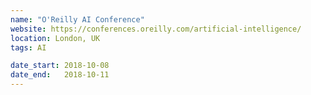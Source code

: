 ```yaml
---
name: "O'Reilly AI Conference"
website: https://conferences.oreilly.com/artificial-intelligence/
location: London, UK
tags: AI

date_start: 2018-10-08
date_end:   2018-10-11
---
```


